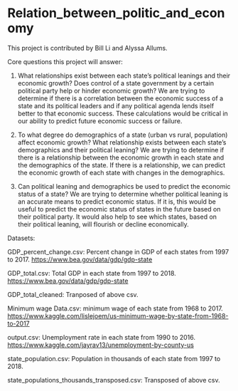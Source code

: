 # Relation_between_politic_and_economy

This project is contributed by Bill Li and Alyssa Allums.

Core questions this project will answer:

1) What relationships exist between each state’s political leanings and their economic growth? Does control of a state government by a certain political party help or hinder economic growth? We are trying to determine if there is a correlation between the economic success of a state and its political leaders and if any political agenda lends itself better to that economic success. These calculations would be critical in our ability to predict future economic success or failure.

2) To what degree do demographics of a state (urban vs rural, population) affect economic growth? What relationship exists between each state’s demographics and their political leaning? We are trying to determine if there is a relationship between the economic growth in each state and the demographics of the state. If there is a relationship, we can predict the economic growth of each state with changes in the demographics.
      
3) Can political leaning and demographics be used to predict the economic status of a state? We are trying to determine whether political leaning is an accurate means to predict economic status. If it is, this would be useful to predict the economic status of states in the future based on their political party. It would also help to see which states, based on their political leaning, will flourish or decline economically.


Datasets:

GDP_percent_change.csv: Percent change in GDP of each states from 1997 to 2017. https://www.bea.gov/data/gdp/gdp-state

GDP_total.csv: Total GDP in each state from 1997 to 2018. https://www.bea.gov/data/gdp/gdp-state

GDP_total_cleaned: Tranposed of above csv.

Minimum wage Data.csv: minimum wage of each state from 1968 to 2017. https://www.kaggle.com/lislejoem/us-minimum-wage-by-state-from-1968-to-2017

output.csv: Unemployment rate in each state from 1990 to 2016. https://www.kaggle.com/jayrav13/unemployment-by-county-us

state_population.csv: Population in thousands of each state from 1997 to 2018. 

state_populations_thousands_transposed.csv: Transposed of above csv.

